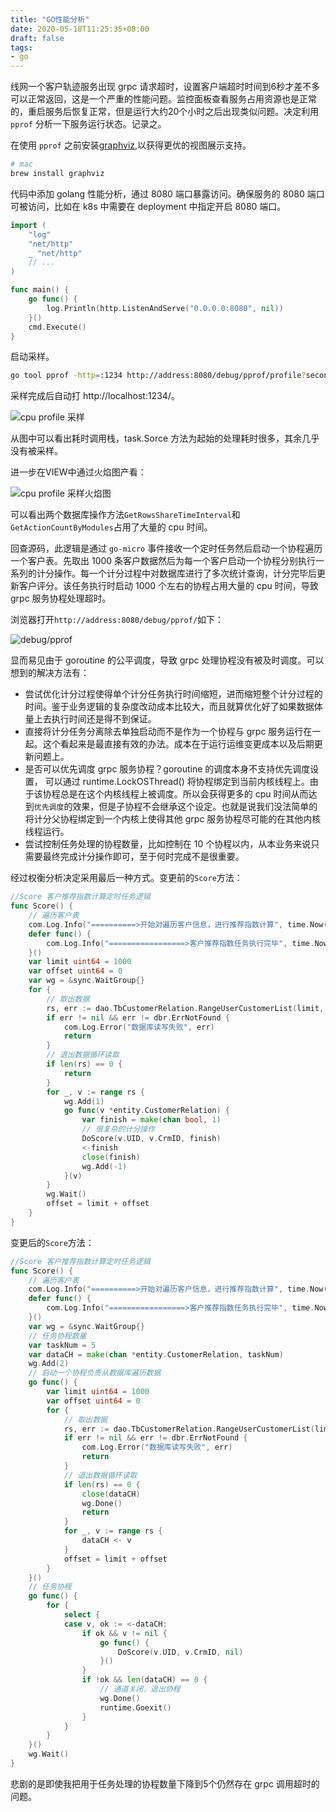 ```yaml
---
title: "GO性能分析"
date: 2020-05-18T11:25:35+08:00
draft: false
tags:
- go
---
```


线网一个客户轨迹服务出现 grpc 请求超时，设置客户端超时时间到6秒才差不多可以正常返回，这是一个严重的性能问题。监控面板查看服务占用资源也是正常的，重启服务后恢复正常，但是运行大约20个小时之后出现类似问题。决定利用 `pprof` 分析一下服务运行状态。记录之。

在使用 `pprof` 之前安装[graphviz](https://www.graphviz.org/),以获得更优的视图展示支持。
```bash
# mac
brew install graphviz
```
代码中添加 golang 性能分析，通过 8080 端口暴露访问。确保服务的 8080 端口可被访问，比如在 k8s 中需要在 deployment 中指定开启 8080 端口。
```go
import (
	"log"
	"net/http"
	_ "net/http"
    // ...
)

func main() {
	go func() {
		log.Println(http.ListenAndServe("0.0.0.0:8080", nil))
	}()
	cmd.Execute()
}

```
启动采样。
```bash
go tool pprof -http=:1234 http://address:8080/debug/pprof/profile?seconds=30
```
采样完成后自动打 http://localhost:1234/。

![cpu profile 采样](/images/pprof-profile.png "cpu profile 30秒采样结果")

从图中可以看出耗时调用栈，task.Sorce 方法为起始的处理耗时很多，其余几乎没有被采样。

进一步在VIEW中通过火焰图产看：

![cpu profile 采样火焰图](/images/gh-profile.png "cpu profile 30秒采样火焰图展示")

可以看出两个数据库操作方法`GetRowsShareTimeInterval`和`GetActionCountByModules`占用了大量的 cpu 时间。

回查源码，此逻辑是通过 `go-micro` 事件接收一个定时任务然后启动一个协程遍历一个客户表。先取出 1000 条客户数据然后为每一个客户启动一个协程分别执行一系列的计分操作。每一个计分过程中对数据库进行了多次统计查询，计分完毕后更新客户评分。该任务执行时启动 1000 个左右的协程占用大量的 cpu 时间，导致 grpc 服务协程处理超时。

浏览器打开`http://address:8080/debug/pprof/`如下：

![debug/pprof](/images/debug-pprof.png "debug/pprof 预览")

显而易见由于 goroutine 的公平调度，导致 grpc 处理协程没有被及时调度。可以想到的解决方法有：
- 尝试优化计分过程使得单个计分任务执行时间缩短，进而缩短整个计分过程的时间。鉴于业务逻辑的复杂度改动成本比较大，而且就算优化好了如果数据体量上去执行时间还是得不到保证。
- 直接将计分任务分离除去单独启动而不是作为一个协程与 grpc 服务运行在一起。这个看起来是最直接有效的办法。成本在于运行运维变更成本以及后期更新问题上。
- 是否可以优先调度 grpc 服务协程？goroutine 的调度本身不支持优先调度设置， 可以通过 runtime.LockOSThread() 将协程绑定到当前内核线程上。由于该协程总是在这个内核线程上被调度。所以会获得更多的 cpu 时间从而达到`优先调度`的效果，但是子协程不会继承这个设定。也就是说我们没法简单的将计分父协程绑定到一个内核上使得其他 grpc 服务协程尽可能的在其他内核线程运行。
- 尝试控制任务处理的协程数量，比如控制在 10 个协程以内，从本业务来说只需要最终完成计分操作即可，至于何时完成不是很重要。

经过权衡分析决定采用最后一种方式。变更前的`Score`方法：
```go
//Score 客户推荐指数计算定时任务逻辑
func Score() {
	// 遍历客户表
	com.Log.Info("==========>开始对遍历客户信息，进行推荐指数计算", time.Now().Format(t.TimeFormat))
	defer func() {
		com.Log.Info("=================>客户推荐指数任务执行完毕", time.Now().Format(t.TimeFormat))
	}()
	var limit uint64 = 1000
	var offset uint64 = 0
	var wg = &sync.WaitGroup{}
	for {
		// 取出数据
		rs, err := dao.TbCustomerRelation.RangeUserCustomerList(limit, offset, "uid", "crm_id")
		if err != nil && err != dbr.ErrNotFound {
			com.Log.Error("数据库读写失败", err)
			return
		}
		// 退出数据循环读取
		if len(rs) == 0 {
			return
		}
		for _, v := range rs {
			wg.Add(1)
			go func(v *entity.CustomerRelation) {
				var finish = make(chan bool, 1)
				// 很复杂的计分操作
				DoScore(v.UID, v.CrmID, finish)
				<-finish
				close(finish)
				wg.Add(-1)
			}(v)
		}
		wg.Wait()
		offset = limit + offset
	}
}
```
变更后的`Score`方法：
```go
//Score 客户推荐指数计算定时任务逻辑
func Score() {
	// 遍历客户表
	com.Log.Info("==========>开始对遍历客户信息，进行推荐指数计算", time.Now().Format(t.TimeFormat))
	defer func() {
		com.Log.Info("=================>客户推荐指数任务执行完毕", time.Now().Format(t.TimeFormat))
	}()
	var wg = &sync.WaitGroup{}
	// 任务协程数量
	var taskNum = 5
	var dataCH = make(chan *entity.CustomerRelation, taskNum)
	wg.Add(2)
	// 启动一个协程负责从数据库遍历数据
	go func() {
		var limit uint64 = 1000
		var offset uint64 = 0
		for {
			// 取出数据
			rs, err := dao.TbCustomerRelation.RangeUserCustomerList(limit, offset, "uid", "crm_id")
			if err != nil && err != dbr.ErrNotFound {
				com.Log.Error("数据库读写失败", err)
				return
			}
			// 退出数据循环读取
			if len(rs) == 0 {
				close(dataCH)
				wg.Done()
				return
			}
			for _, v := range rs {
				dataCH <- v
			}
			offset = limit + offset
		}
	}()
	// 任务协程
	go func() {
		for {
			select {
			case v, ok := <-dataCH:
				if ok && v != nil {
					go func() {
						DoScore(v.UID, v.CrmID, nil)
					}()
				}
				if !ok && len(dataCH) == 0 {
					// 通道关闭，退出协程
					wg.Done()
					runtime.Goexit()
				}
			}
		}
	}()
	wg.Wait()
}
```

悲剧的是即使我把用于任务处理的协程数量下降到5个仍然存在 grpc 调用超时的问题。